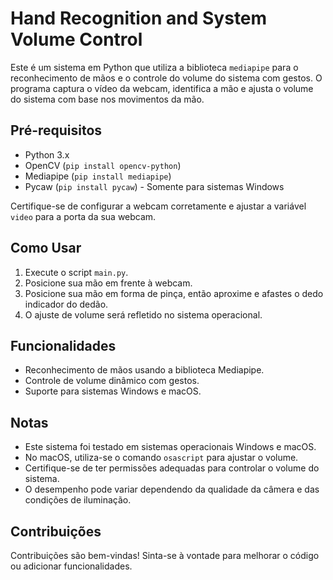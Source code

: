 # Hand Recognition and System Volume Control

Este é um sistema em Python que utiliza a biblioteca `mediapipe` para o reconhecimento de mãos e o controle do volume do sistema com gestos. O programa captura o vídeo da webcam, identifica a mão e ajusta o volume do sistema com base nos movimentos da mão.

## Pré-requisitos
- Python 3.x
- OpenCV (`pip install opencv-python`)
- Mediapipe (`pip install mediapipe`)
- Pycaw (`pip install pycaw`) - Somente para sistemas Windows

Certifique-se de configurar a webcam corretamente e ajustar a variável `video` para a porta da sua webcam.

## Como Usar
1. Execute o script `main.py`.
2. Posicione sua mão em frente à webcam.
3. Posicione sua mão em forma de pinça, então aproxime e afastes o dedo indicador do dedão.
4. O ajuste de volume será refletido no sistema operacional.

## Funcionalidades
- Reconhecimento de mãos usando a biblioteca Mediapipe.
- Controle de volume dinâmico com gestos.
- Suporte para sistemas Windows e macOS.

## Notas
- Este sistema foi testado em sistemas operacionais Windows e macOS.
- No macOS, utiliza-se o comando `osascript` para ajustar o volume.
- Certifique-se de ter permissões adequadas para controlar o volume do sistema.
- O desempenho pode variar dependendo da qualidade da câmera e das condições de iluminação.

## Contribuições
Contribuições são bem-vindas! Sinta-se à vontade para melhorar o código ou adicionar funcionalidades.



